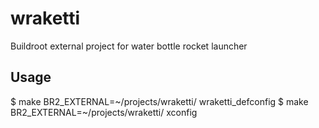 # wraketti
Buildroot external project for water bottle rocket launcher

## Usage
$ make BR2_EXTERNAL=~/projects/wraketti/ wraketti_defconfig
$ make BR2_EXTERNAL=~/projects/wraketti/ xconfig
